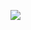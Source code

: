 ![](https://media.githubusercontent.com/media/dyzz/dyzz.github.io/master/images/CombatAbilityForesight.png)